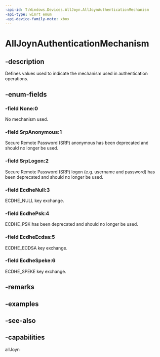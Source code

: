```yaml
---
-api-id: T:Windows.Devices.AllJoyn.AllJoynAuthenticationMechanism
-api-type: winrt enum
-api-device-family-note: xbox
---
```


<!-- Enumeration syntax
public enum Windows.Devices.AllJoyn.AllJoynAuthenticationMechanism : int
-->

# AllJoynAuthenticationMechanism

## -description
Defines values used to indicate the mechanism used in authentication operations.

## -enum-fields
### -field None:0
No mechanism used.

### -field SrpAnonymous:1
Secure Remote Password (SRP) anonymous has been deprecated and should no longer be used.

### -field SrpLogon:2
Secure Remote Password (SRP) logon (e.g. username and password) has been deprecated and should no longer be used.

### -field EcdheNull:3
ECDHE_NULL key exchange.

### -field EcdhePsk:4
ECDHE_PSK has been deprecated and should no longer be used.

### -field EcdheEcdsa:5
ECDHE_ECDSA key exchange.

### -field EcdheSpeke:6
ECDHE_SPEKE key exchange.

## -remarks

## -examples

## -see-also


## -capabilities
allJoyn
